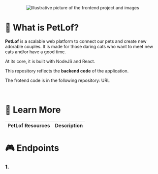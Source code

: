<div align="center">
    <img src="/" alt="Illustrative picture of the frontend project and images">
</div>

# 👀 What is PetLof?

**PetLof** is a scalable web platform to connect our pets and create new adorable couples. It is made for those daring cats who want to meet new cats and/or have a good time.

At its core, it is built with NodeJS and React. 

This repository reflects the **backend code** of the application. 

The frotend code is in the following repository: URL
 
<br>
 
# 📖 Learn More

| PetLof Resources | Description |
| ------------- | - |
 

# 🎮 Endpoints

### 1. 